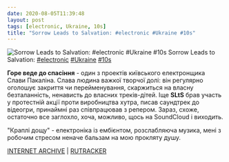 ```yaml
---
date: 2020-08-05T11:39:48
layout: post
tags: [electronic, Ukraine, 10s]
title: "Sorrow Leads to Salvation: #electronic #Ukraine #10s"
---
```

![Sorrow Leads to Salvation: #electronic #Ukraine #10s](https://res.cloudinary.com/vast-space-unexplored/image/upload/q_auto,dpr_auto,w_auto/photos/photo_1031_05-08-2020_11-39-48.jpg)
Sorrow Leads to Salvation: [#electronic](/tags/#electronic) [#Ukraine](/tags/#Ukraine) [#10s](/tags/#10s)

**Горе веде до спасіння** - один з проектів київського електронщика Слави Пакаліна. Слава людина важкої творчої долі: він регулярно оголошує закриття чи перейменування, скаржиться на власну безталанність, ненависть до власних треків-дітей. Іще **SLtS** брав участь у протестній акції проти виробництва хутра, писав саундтрек до відеогри, принаймні раз співпрацював з репером. Зараз, схоже, остаточно все заглохло, хоча, можливо, щось на SoundCloud і виходить.

&quot;Краплі дощу&quot; - електроніка із ембієнтом, розслабляюча музика, мені з робочим стресом неначе бальзам на мою прокляту душу.

[INTERNET ARCHIVE](https://archive.org/details/LimREC129_-_Sorrow_leads_to_salvation_-_Hazy_sun) \| [RUTRACKER](https://rutracker.org/forum/viewtopic.php?t=4227637)